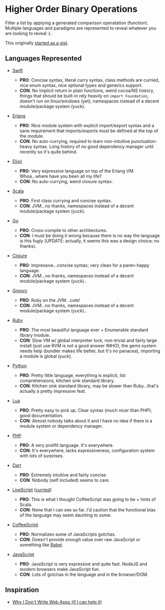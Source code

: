 # Higher Order Binary Operations

Filter a list by applying a generated comparison operatation (function). Multiple languages and paradigms are represented to reveal whatever you are looking to reveal :).

This originally [started as a gist](https://gist.github.com/wilmoore/5559376).

## Languages Represented

- [Swift](less-than-100.swift)
  - **PRO**: Concise syntax, literal curry syntax, class methods are curried, nice enum syntax, nice optional types and generics support.
  - **CON**: No implicit return in plain functions, weird cocoa/NS history, things that should be built-in rely heavily on `import Foundation`, doesn't run on linux/windows (yet), namespaces instead of a decent module/package system (yuck).

- [Erlang](less-than-100.erl)
  - **PRO**: Nice module system with explicit import/export syntax and a sane requirement that imports/exports must be defined at the top of the module.
  - **CON**: No auto-currying, required to learn non-intuitive punctuation-heavy syntax. Long history of no good dependency manager until recently so it's quite behind.

- [Elixir](less-than-100.ex)
  - **PRO**: Very expressive language on top of the Erlang VM. Whoa...where have you been all my life?
  - **CON**: No auto-currying, weird closure syntax.

- [Scala](less-than-100.scala)
  - **PRO**: First class currying and concise syntax.
  - **CON**: JVM...no thanks, namespaces instead of a decent module/package system (yuck).

- [Go](less-than-100.go)
  - **PRO**: Cross-compile to other architectures.
  - **CON**: I must be doing it wrong because there is no way the language is this fugly (UPDATE: actually, it seems this was a design choice; no thanks).

- [Clojure](less-than-100.clj)
  - **PRO**: Impressive...concise syntax; very clean for a paren-happy language. 
  - **CON**: JVM...no thanks, namespaces instead of a decent module/package system (yuck)..

- [Groovy](less-than-100.groovy)
  - **PRO**: Ruby on the JVM...cute!
  - **CON**: JVM...no thanks, namespaces instead of a decent module/package system (yuck)..

- [Ruby](less-than-100.rb)
  - **PRO**: The most beautiful language ever + Enumerable standard library module.
  - **CON**: Slow VM w/ global interpreter lock, non-trivial and fairly large install (just use RVM is not a good answer IMHO), the gems system needs help (bundler makes life better, but it's no panacea), importing a module is global (yuck).

- [Python](less-than-100.py)
  - **PRO**: Pretty little language, everything is explicit, list comprehensions, kitchen sink standard library.
  - **CON**: Kitchen sink standard library, may be slower than Ruby...that's actually a pretty impressive feat.

- [Lua](less-than-100.lua)
  - **PRO**: Pretty easy to pick up. Clear syntax (much nicer than PHP); good documentation.
  - **CON**: Almost nobody talks about it and I have no idea if there is a module system or dependency manager.

- [PHP](less-than-100.php)
  - **PRO**: A very prolifit language. It's everywhere.
  - **CON**: It's everywhere, lacks expressiveness, configuration system with lots of surprises.

- [Dart](less-than-100.dart)
  - **PRO**: Extremely intuitive and fairly concise.
  - **CON**: Nobody (self included) seems to care.

- [LiveScript](less-than-100.op-ls) ([curried](less-than-100.ls))
  - **PRO**: This is what I thought CoffeeScript was going to be + hints of Scala.
  - **CON**: None that I can see so far. I'd caution that the functional bias of the language may seem daunting to some.

- [CoffeeScript](less-than-100.coffee)
  - **PRO**: Normalizes some of JavaScripts gotchas.
  - **CON**: Doesn't provide _enough_ value over raw JavaScript or something like [Babel](https://babeljs.io).

- [JavaScript](less-than-100.js)
  - **PRO**: JavaScript is very expressive and quite fast. NodeJS and modern browsers make JavaScript fun.
  - **CON**: Lots of gotchas in the language and in the browser/DOM.

## Inspiration

- [Why I Don't Write Web Apps (if I can help it)](https://gist.github.com/cloudhead/1522576)
